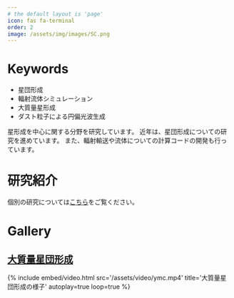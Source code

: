 ```yaml
---
# the default layout is 'page'
icon: fas fa-terminal
order: 2
image: /assets/img/images/SC.png
---
```


# Keywords
- 星団形成
- 輻射流体シミュレーション
- 大質量星形成
- ダスト粒子による円偏光波生成


星形成を中心に関する分野を研究しています。
近年は、星団形成についての研究を進めています。
また、輻射輸送や流体についての計算コードの開発も行っています。

# 研究紹介
個別の研究については[こちら](https://fukushimahj.github.io/pages/tags/%E7%A0%94%E7%A9%B6%E7%B4%B9%E4%BB%8B/)をご覧ください。

# Gallery

## [大質量星団形成](https://fukushimahj.github.io/pages/posts/YMC-formation/)
{% include embed/video.html 
   src='/assets/video/ymc.mp4' 
   title='大質量星団形成の様子'
   autoplay=true
   loop=true
%}

